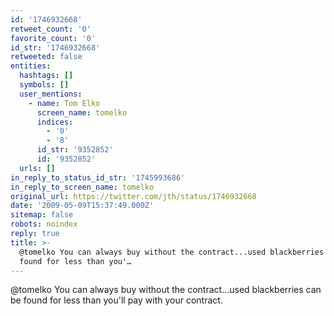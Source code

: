 ```yaml
---
id: '1746932668'
retweet_count: '0'
favorite_count: '0'
id_str: '1746932668'
retweeted: false
entities:
  hashtags: []
  symbols: []
  user_mentions:
    - name: Tom Elko
      screen_name: tomelko
      indices:
        - '0'
        - '8'
      id_str: '9352852'
      id: '9352852'
  urls: []
in_reply_to_status_id_str: '1745993686'
in_reply_to_screen_name: tomelko
original_url: https://twitter.com/jth/status/1746932668
date: '2009-05-09T15:37:49.000Z'
sitemap: false
robots: noindex
reply: true
title: >-
  @tomelko You can always buy without the contract...used blackberries can be
  found for less than you'…
---
```


@tomelko You can always buy without the contract...used blackberries can be found for less than you'll pay with your contract.